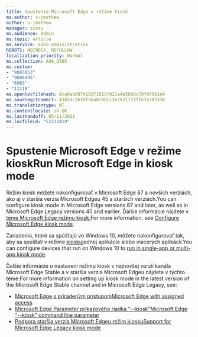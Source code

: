 ```yaml
---
title: Spustenie Microsoft Edge v režime kiosk
ms.author: v-jmathew
author: v-jmathew
manager: scotv
ms.audience: Admin
ms.topic: article
ms.service: o365-administration
ROBOTS: NOINDEX, NOFOLLOW
localization_priority: Normal
ms.collection: Adm_O365
ms.custom:
- "9003853"
- "9006495"
- "6903"
- "11118"
ms.openlocfilehash: 8ca6ab697418371815f821a4e5668c7df07661e0
ms.sourcegitcommit: 43d33c2bfdf5bab78bc13e7821771ffe7a787336
ms.translationtype: MT
ms.contentlocale: sk-SK
ms.lasthandoff: 05/11/2021
ms.locfileid: "52312419"
---
```

# <a name="run-microsoft-edge-in-kiosk-mode"></a><span data-ttu-id="f30c2-102">Spustenie Microsoft Edge v režime kiosk</span><span class="sxs-lookup"><span data-stu-id="f30c2-102">Run Microsoft Edge in kiosk mode</span></span>

<span data-ttu-id="f30c2-103">Režim kiosk môžete nakonfigurovať v Microsoft Edge 87 a novších verziách, ako aj v staršia verzia Microsoft Edgeu 45 a starších verziách.</span><span class="sxs-lookup"><span data-stu-id="f30c2-103">You can configure kiosk mode in Microsoft Edge versions 87 and later, as well as in Microsoft Edge Legacy versions 45 and earlier.</span></span> <span data-ttu-id="f30c2-104">Ďalšie informácie nájdete v [téme Microsoft Edge režimu kiosk.](https://docs.microsoft.com/deployedge/microsoft-edge-configure-kiosk-mode)</span><span class="sxs-lookup"><span data-stu-id="f30c2-104">For more information, see [Configure Microsoft Edge kiosk mode](https://docs.microsoft.com/deployedge/microsoft-edge-configure-kiosk-mode).</span></span>

<span data-ttu-id="f30c2-105">Zariadenia, ktoré sa spúšťajú vo Windows 10, môžete nakonfigurovať tak, aby sa spúšťali v režime [kiosku](https://go.microsoft.com/fwlink/?linkid=2133659)jednej aplikácie alebo viacerých aplikácií.</span><span class="sxs-lookup"><span data-stu-id="f30c2-105">You can configure devices that run on Windows 10 to [run in single-app or multi-app kiosk mode](https://go.microsoft.com/fwlink/?linkid=2133659).</span></span>

<span data-ttu-id="f30c2-106">Ďalšie informácie o nastavení režimu kiosk v najnovšej verzii kanála Microsoft Edge Stable a v staršia verzia Microsoft Edgeu nájdete v týchto téme:</span><span class="sxs-lookup"><span data-stu-id="f30c2-106">For more information on setting up kiosk mode in the latest version of the Microsoft Edge Stable channel and in Microsoft Edge Legacy, see:</span></span>

- [<span data-ttu-id="f30c2-107">Microsoft Edge s priradeným prístupom</span><span class="sxs-lookup"><span data-stu-id="f30c2-107">Microsoft Edge with assigned access</span></span>](https://docs.microsoft.com/deployedge/microsoft-edge-configure-kiosk-mode#microsoft-edge-with-assigned-access)
- [<span data-ttu-id="f30c2-108">Microsoft Edge Parameter príkazového riadka "--kiosk"</span><span class="sxs-lookup"><span data-stu-id="f30c2-108">Microsoft Edge “--kiosk” command line parameter</span></span>](https://answers.microsoft.com/microsoftedge/forum/msedge_open-msedge_win10/access-microsoft-edge-using-command-line/03a4add6-9ca4-4fbb-a183-aaa763a0ab76)
- [<span data-ttu-id="f30c2-109">Podpora staršia verzia Microsoft Edgeu režim kiosku</span><span class="sxs-lookup"><span data-stu-id="f30c2-109">Support for Microsoft Edge Legacy kiosk mode</span></span>](https://blogs.windows.com/msedgedev/2021/02/05/what-you-need-to-know-about-kiosk-mode-when-support-for-microsoft-edge-legacy-ends/)
